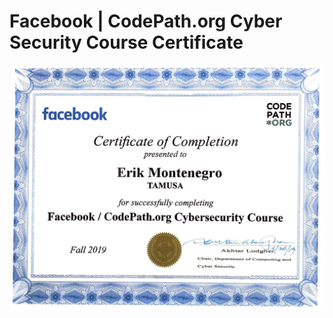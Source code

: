 # Facebook | CodePath.org Cyber Security Course Certificate

![](https://github.com/ErikMontenegro11/Codepath_Certificate/blob/master/certificate.png)
